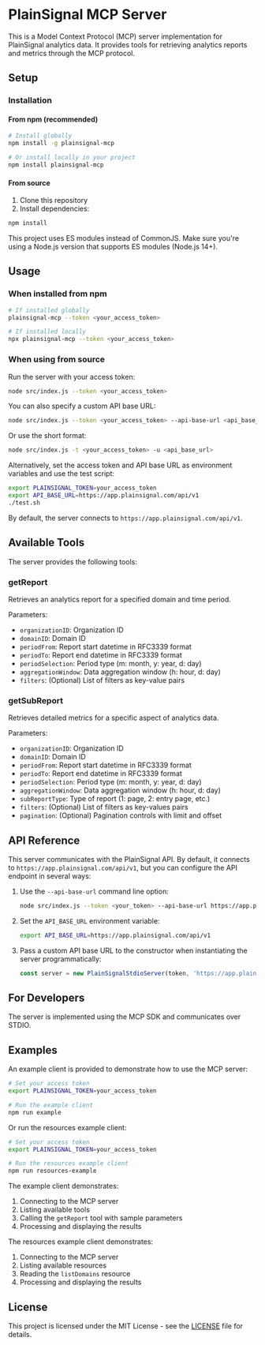 # PlainSignal MCP Server

This is a Model Context Protocol (MCP) server implementation for PlainSignal analytics data. It provides tools for retrieving analytics reports and metrics through the MCP protocol.

## Setup

### Installation

#### From npm (recommended)

```bash
# Install globally
npm install -g plainsignal-mcp

# Or install locally in your project
npm install plainsignal-mcp
```

#### From source

1. Clone this repository
2. Install dependencies:

```bash
npm install
```

This project uses ES modules instead of CommonJS. Make sure you're using a Node.js version that supports ES modules (Node.js 14+).

## Usage

### When installed from npm

```bash
# If installed globally
plainsignal-mcp --token <your_access_token>

# If installed locally
npx plainsignal-mcp --token <your_access_token>
```

### When using from source

Run the server with your access token:

```bash
node src/index.js --token <your_access_token>
```

You can also specify a custom API base URL:

```bash
node src/index.js --token <your_access_token> --api-base-url <api_base_url>
```

Or use the short format:

```bash
node src/index.js -t <your_access_token> -u <api_base_url>
```

Alternatively, set the access token and API base URL as environment variables and use the test script:

```bash
export PLAINSIGNAL_TOKEN=your_access_token
export API_BASE_URL=https://app.plainsignal.com/api/v1
./test.sh
```

By default, the server connects to `https://app.plainsignal.com/api/v1`.

## Available Tools

The server provides the following tools:

### getReport

Retrieves an analytics report for a specified domain and time period.

Parameters:
- `organizationID`: Organization ID
- `domainID`: Domain ID
- `periodFrom`: Report start datetime in RFC3339 format
- `periodTo`: Report end datetime in RFC3339 format
- `periodSelection`: Period type (m: month, y: year, d: day)
- `aggregationWindow`: Data aggregation window (h: hour, d: day)
- `filters`: (Optional) List of filters as key-value pairs

### getSubReport

Retrieves detailed metrics for a specific aspect of analytics data.

Parameters:
- `organizationID`: Organization ID
- `domainID`: Domain ID
- `periodFrom`: Report start datetime in RFC3339 format
- `periodTo`: Report end datetime in RFC3339 format
- `periodSelection`: Period type (m: month, y: year, d: day)
- `aggregationWindow`: Data aggregation window (h: hour, d: day)
- `subReportType`: Type of report (1: page, 2: entry page, etc.)
- `filters`: (Optional) List of filters as key-values pairs
- `pagination`: (Optional) Pagination controls with limit and offset

## API Reference

This server communicates with the PlainSignal API. By default, it connects to `https://app.plainsignal.com/api/v1`, but you can configure the API endpoint in several ways:

1. Use the `--api-base-url` command line option:
   ```bash
   node src/index.js --token <your_token> --api-base-url https://app.plainsignal.com/api/v1
   ```

2. Set the `API_BASE_URL` environment variable:
   ```bash
   export API_BASE_URL=https://app.plainsignal.com/api/v1
   ```

3. Pass a custom API base URL to the constructor when instantiating the server programmatically:
   ```javascript
   const server = new PlainSignalStdioServer(token, 'https://app.plainsignal.com/api/v1');
   ```

## For Developers

The server is implemented using the MCP SDK and communicates over STDIO.

## Examples

An example client is provided to demonstrate how to use the MCP server:

```bash
# Set your access token
export PLAINSIGNAL_TOKEN=your_access_token

# Run the example client
npm run example
```

Or run the resources example client:

```bash
# Set your access token
export PLAINSIGNAL_TOKEN=your_access_token

# Run the resources example client
npm run resources-example
```

The example client demonstrates:
1. Connecting to the MCP server
2. Listing available tools
3. Calling the `getReport` tool with sample parameters
4. Processing and displaying the results

The resources example client demonstrates:
1. Connecting to the MCP server
2. Listing available resources
3. Reading the `listDomains` resource
4. Processing and displaying the results

## License

This project is licensed under the MIT License - see the [LICENSE](LICENSE) file for details.